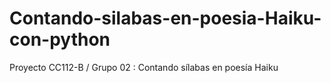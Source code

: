 # Contando-silabas-en-poesia-Haiku-con-python
Proyecto CC112-B / Grupo 02 : Contando sílabas en poesía Haiku
